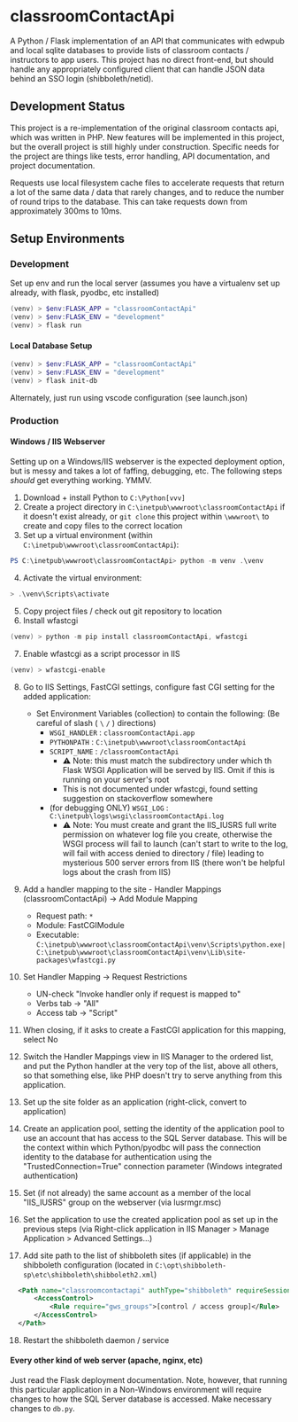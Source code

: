# classroomContactApi

A Python / Flask implementation of an API that communicates with edwpub and local sqlite databases to provide lists of classroom contacts / instructors to app users. This project has no direct front-end, but should handle any appropriately configured client that can handle JSON data behind an SSO login (shibboleth/netid).

## Development Status

This project is a re-implementation of the original classroom contacts api, which was written in PHP. New features will be implemented in this project, but the overall project is still highly under construction. Specific needs for the project are things like tests, error handling, API documentation, and project documentation.

Requests use local filesystem cache files to accelerate requests that return a lot of the same data / data that rarely changes, and to reduce the number of round trips to the database. This can take requests down from approximately 300ms to 10ms.

## Setup Environments

### Development

Set up env and run the local server (assumes you have a virtualenv set up already, with flask, pyodbc, etc installed)

```powershell
(venv) > $env:FLASK_APP = "classroomContactApi"
(venv) > $env:FLASK_ENV = "development"
(venv) > flask run
```

#### Local Database Setup

```powershell
(venv) > $env:FLASK_APP = "classroomContactApi"
(venv) > $env:FLASK_ENV = "development"
(venv) > flask init-db
```

Alternately, just run using vscode configuration (see launch.json)

### Production

#### Windows / IIS Webserver

Setting up on a Windows/IIS webserver is the expected deployment option, but is messy and takes a lot of faffing, debugging, etc. The following steps _should_ get everything working. YMMV.

1. Download + install Python to `C:\Python[vvv]`
2. Create a project directory in `C:\inetpub\wwwroot\classroomContactApi` if it doesn't exist already, or `git clone` this project within `\wwwroot\` to create and copy files to the correct location
3. Set up a virtual environment (within `C:\inetpub\wwwroot\classroomContactApi`):

```powershell
PS C:\inetpub\wwwroot\classroomContactApi> python -m venv .\venv
```

4. Activate the virtual environment:

```powershell
> .\venv\Scripts\activate
```

5. Copy project files / check out git repository to location
6. Install wfastcgi

```powershell
(venv) > python -m pip install classroomContactApi, wfastcgi
```

7. Enable wfastcgi as a script processor in IIS

```powershell
(venv) > wfastcgi-enable
```

8. Go to IIS Settings, FastCGI settings, configure fast CGI setting for the added application:
    - Set Environment Variables (collection) to contain the following: (Be careful of slash ( `\` `/` ) directions)
      - `WSGI_HANDLER` : `classroomContactApi.app`
      - `PYTHONPATH` : `C:\inetpub\wwwroot\classroomContactApi`
      - `SCRIPT_NAME` : `/classroomContactApi`
        - ⚠ Note: this must match the subdirectory under which th Flask WSGI Application will be served by IIS. Omit if this is running on your server's root
        - This is not documented under wfastcgi, found setting suggestion on stackoverflow somewhere
      - (for debugging ONLY) `WSGI_LOG` : `C:\inetpub\logs\wsgi\classroomContactApi.log`
        - ⚠ Note: You must create and grant the IIS_IUSRS full write permission on whatever log file you create, otherwise the WSGI process will fail to launch (can't start to write to the log, will fail with access denied to directory / file) leading to mysterious 500 server errors from IIS (there won't be helpful logs about the crash from IIS)
9. Add a handler mapping to the site - Handler Mappings (classroomContactApi) -> Add Module Mapping
    - Request path: `*`
    - Module: FastCGIModule
    - Executable: `C:\inetpub\wwwroot\classroomContactApi\venv\Scripts\python.exe|C:\inetpub\wwwroot\classroomContactApi\venv\Lib\site-packages\wfastcgi.py`
10. Set Handler Mapping -> Request Restrictions
    - UN-check "Invoke handler only if request is mapped to"
    - Verbs tab -> "All"
    - Access tab -> "Script"
11. When closing, if it asks to create a FastCGI application for this mapping, select No
12. Switch the Handler Mappings view in IIS Manager to the ordered list, and put the Python handler at the very top of the list, above all others, so that something else, like PHP doesn't try to serve anything from this application.
13. Set up the site folder as an application (right-click, convert to application)
14. Create an application pool, setting the identity of the application pool to use an account that has access to the SQL Server database. This will be the context within which Python/pyodbc will pass the connection identity to the database for authentication using the "TrustedConnection=True" connection parameter (Windows integrated authentication)
15. Set (if not already) the same account as a member of the local "IIS_IUSRS" group on the webserver (via lusrmgr.msc)
16. Set the application to use the created application pool as set up in the previous steps (via Right-click application in IIS Manager > Manage Application > Advanced Settings...)

17. Add site path to the list of shibboleth sites (if applicable) in the shibboleth configuration (located in `C:\opt\shibboleth-sp\etc\shibboleth\shibboleth2.xml`)

```xml
  <Path name="classroomcontactapi" authType="shibboleth" requireSession="true">
      <AccessControl>
          <Rule require="gws_groups">[control / access group]</Rule>
      </AccessControl>              
  </Path> 
```

18. Restart the shibboleth daemon / service

#### Every other kind of web server (apache, nginx, etc)

Just read the Flask deployment documentation. Note, however, that running this particular application in a Non-Windows environment will require changes to how the SQL Server database is accessed. Make necessary changes to `db.py`.
